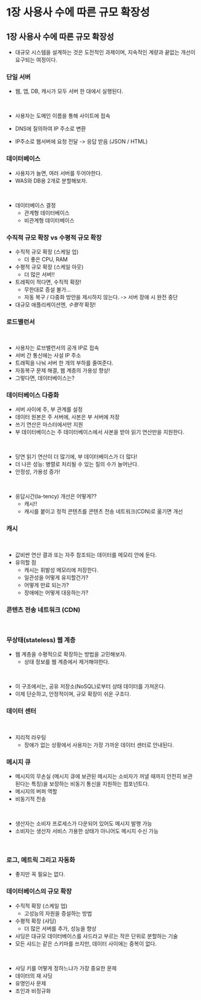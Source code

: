 # 1장 사용사 수에 따른 규모 확장성

## 1장 사용사 수에 따른 규모 확장성

* 대규모 시스템을 설계하는 것은 도전적인 과제이며, 지속적인 계량과 끝없는 개선이 요구되는 여정이다.

### 단일 서버

*   웹, 앱, DB, 캐시가 모두 서버 한 대에서 실행된다.

    <figure><img src=".gitbook/assets/스크린샷 2025-05-05 오후 1.49.11.png" alt=""><figcaption></figcaption></figure>
* 사용자는 도메인 이름을 통해 사이트에 접속
* DNS에 질의하여 IP 주소로 변환
* IP주소로 웹서버에 요청 전달 -> 응답 받음 (JSON / HTML)

### 데이터베이스

* 사용자가 늘면, 여러 서버를 두어야한다.
* WAS와 DB용 2개로 분할해보자.

<figure><img src=".gitbook/assets/스크린샷 2025-05-05 오후 1.51.20.png" alt=""><figcaption></figcaption></figure>

* 데이터베이스 결정
  * 관계형 데이터베이스
  * 비관계형 데이터베이스

### 수직적 규모 확장 vs 수평적 규모 확장

* 수직적 규모 확장 (스케일 업)
  * 더 좋은 CPU, RAM
* 수평적 규모 확장 (스케일 아웃)
  * 더 많은 서버!!
* 트레픽이 적다면, 수직적 확장!
  * 무한대로 증설 불가...
  * 자동 복구 / 다중화 방안을 제시하지 않는다. -> 서버 장애 시 완전 중단
* 대규모 애플리케이션엔, _수평적_ 확장!

### 로드밸런서

<figure><img src=".gitbook/assets/스크린샷 2025-05-05 오후 1.53.41.png" alt=""><figcaption></figcaption></figure>

* 사용자는 로브밸런서의 공개 IP로 접속
* 서버 간 통신에는 사설 IP 주소
* 트래픽을 나눠 서버 한 개의 부하를 줄여준다.
* 자동복구 문제 해결, 웹 계층의 가용성 향상!
* 그렇다면, 데이터베이스는?

### 데이터베이스 다중화

* 서버 사이에 주, 부 관계를 설정
* 데이터 원본은 주 서버에, 사본은 부 서버에 저장
* 쓰기 연산은 마스터에서만 지원
* 부 데이터베이스는 주 데이터베이스에서 사본을 받아 읽기 연산만을 지원한다.

<figure><img src=".gitbook/assets/스크린샷 2025-05-05 오후 1.57.41.png" alt=""><figcaption></figcaption></figure>

* 당연 읽기 연산이 더 많기에, 부 데이터베이스가 더 많다!
* 더 나은 성능: 병렬로 처리될 수 있는 질의 수가 늘어난다.
* 안정성, 가용성 증가!

<figure><img src=".gitbook/assets/스크린샷 2025-05-05 오후 1.58.36.png" alt=""><figcaption></figcaption></figure>

* 응답시간(la-tency) 개선은 어떻게??
  * 캐시!!
  * 캐시를 붙이고 정적 콘텐츠를 콘텐츠 전송 네트워크(CDN)로 옮기면 개선

### 캐시

<figure><img src=".gitbook/assets/스크린샷 2025-05-05 오후 2.01.15.png" alt=""><figcaption></figcaption></figure>

* 값비싼 연산 결과 또는 자주 참조되는 데이터를 메모리 안에 둔다.
* 유의할 점
  * 캐시는 휘발성 메모리에 저장한다.
  * 일관성을 어떻게 유지할건가?
  * 어떻게 만료 되는가?
  * 장애에는 어떻게 대응하는가?

### 콘텐츠 전송 네트워크 (CDN)

<figure><img src=".gitbook/assets/스크린샷 2025-05-05 오후 2.01.34.png" alt=""><figcaption></figcaption></figure>

### 무상태(stateless) 웹 계층

* 웹 계층을 수평적으로 확장하는 방법을 고민해보자.
  * 상태 정보를 웹 계층에서 제거해야한다.

<figure><img src=".gitbook/assets/스크린샷 2025-05-05 오후 2.35.14.png" alt=""><figcaption></figcaption></figure>

* 이 구조에서는, 공유 저장소(NoSQL)로부터 상태 데이터를 가져온다.
* 이제 단순하고, 안정적이며, 규모 확장이 쉬운 구조다.

### 데이터 센터

<figure><img src=".gitbook/assets/스크린샷 2025-05-05 오후 2.36.26.png" alt=""><figcaption></figcaption></figure>

* 지리적 라우팅
  * 장애가 없는 상황에서 사용자는 가장 가까운 데이터 센터로 안내된다.

### 메시지 큐

* 메시지의 무손실 (메시지 큐에 보관된 메시지는 소비자가 꺼낼 때까지 안전히 보관된다는 특징)을 보장하는 비동기 통신을 지원하는 컴포넌트다.
* 메시지의 버퍼 역할
* 비동기적 전송

<figure><img src=".gitbook/assets/스크린샷 2025-05-05 오후 2.38.16.png" alt=""><figcaption></figcaption></figure>

* 생산자는 소비자 프로세스가 다운되어 있어도 메시지 발행 가능
* 소비자는 생산자 서비스 가용한 상태가 아니어도 메시지 수신 가능

<figure><img src=".gitbook/assets/스크린샷 2025-05-05 오후 2.38.51.png" alt=""><figcaption></figcaption></figure>

### 로그, 메트릭 그리고 자동화

* 좋지만 꼭 필요는 없다.

### 데이터베이스의 규모 확장

* 수직적 확장 (스케일 업)
  * 고성능의 자원을 증설하는 방법
* 수평적 확장 (샤딩)
  * 더 많은 서버를 추가, 성능을 향상
* 샤딩은 대규모 데이터베이스를 샤드라고 부르는 작은 단위로 분할하는 기술
* 모든 샤드는 같은 스키마를 쓰지만, 데이터 사이에는 중복이 없다.

<figure><img src=".gitbook/assets/스크린샷 2025-05-05 오후 2.42.04.png" alt=""><figcaption></figcaption></figure>

* 샤딩 키를 어떻게 정하느냐가 가장 중요한 문제
* 데이터의 재 샤딩
* 유명인사 문제
* 조인과 비정규화

<figure><img src=".gitbook/assets/스크린샷 2025-05-05 오후 2.44.58.png" alt=""><figcaption></figcaption></figure>
